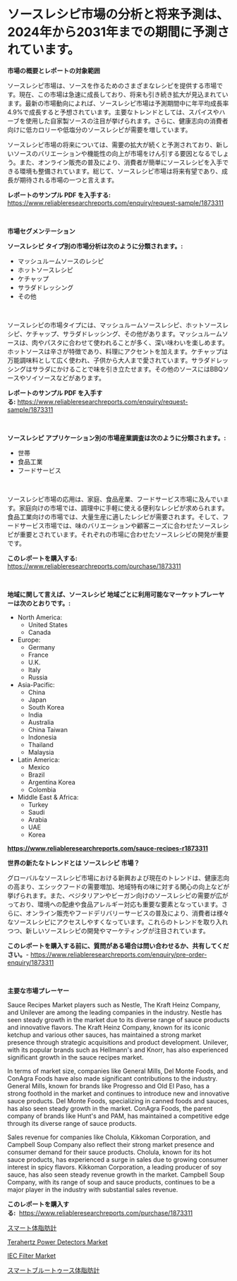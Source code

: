 <p><h1>ソースレシピ市場の分析と将来予測は、2024年から2031年までの期間に予測されています。</h1></p><p><strong>市場の概要とレポートの対象範囲</strong></p>
<p><p>ソースレシピ市場は、ソースを作るためのさまざまなレシピを提供する市場です。現在、この市場は急速に成長しており、将来も引き続き拡大が見込まれています。最新の市場動向によれば、ソースレシピ市場は予測期間中に年平均成長率4.9%で成長すると予想されています。主要なトレンドとしては、スパイスやハーブを使用した自家製ソースの注目が挙げられます。さらに、健康志向の消費者向けに低カロリーや低塩分のソースレシピが需要を増しています。</p><p>ソースレシピ市場の将来については、需要の拡大が続くと予測されており、新しいソースのバリエーションや機能性の向上が市場をけん引する要因となるでしょう。また、オンライン販売の普及により、消費者が簡単にソースレシピを入手できる環境も整備されています。総じて、ソースレシピ市場は将来有望であり、成長が期待される市場の一つと言えます。</p></p>
<p><strong>レポートのサンプル PDF を入手する:</strong> <a href="https://www.reliableresearchreports.com/enquiry/request-sample/1873311">https://www.reliableresearchreports.com/enquiry/request-sample/1873311</a></p>
<p>&nbsp;</p>
<p><strong>市場セグメンテーション</strong></p>
<p><strong>ソースレシピ タイプ別の市場分析は次のように分類されます。:</strong></p>
<p><ul><li>マッシュルームソースのレシピ</li><li>ホットソースレシピ</li><li>ケチャップ</li><li>サラダドレッシング</li><li>その他</li></ul></p>
<p>&nbsp;</p>
<p><p>ソースレシピの市場タイプには、マッシュルームソースレシピ、ホットソースレシピ、ケチャップ、サラダドレッシング、その他があります。マッシュルームソースは、肉やパスタに合わせて使われることが多く、深い味わいを楽しめます。ホットソースは辛さが特徴であり、料理にアクセントを加えます。ケチャップは万能調味料として広く使われ、子供から大人まで愛されています。サラダドレッシングはサラダにかけることで味を引き立たせます。その他のソースにはBBQソースやソイソースなどがあります。</p></p>
<p><strong>レポートのサンプル PDF を入手する:</strong>&nbsp;<a href="https://www.reliableresearchreports.com/enquiry/request-sample/1873311">https://www.reliableresearchreports.com/enquiry/request-sample/1873311</a></p>
<p>&nbsp;</p>
<p><strong> ソースレシピ アプリケーション別の市場産業調査は次のように分類されます。:</strong></p>
<p><ul><li>世帯</li><li>食品工業</li><li>フードサービス</li></ul></p>
<p>&nbsp;</p>
<p><p>ソースレシピ市場の応用は、家庭、食品産業、フードサービス市場に及んでいます。家庭向けの市場では、調理中に手軽に使える便利なレシピが求められます。食品工業向けの市場では、大量生産に適したレシピが需要されます。そして、フードサービス市場では、味のバリエーションや顧客ニーズに合わせたソースレシピが重要とされています。それぞれの市場に合わせたソースレシピの開発が重要です。</p></p>
<p><strong>このレポートを購入する:</strong>&nbsp; <a href="https://www.reliableresearchreports.com/purchase/1873311">https://www.reliableresearchreports.com/purchase/1873311</a></p>
<p>&nbsp;</p>
<p><strong>地域に関して言えば、ソースレシピ 地域ごとに利用可能なマーケットプレーヤーは次のとおりです。:</strong></p>
<p><ul>
    <li>
        North America:
        <ul>
            <li>United States</li>
            <li>Canada</li>
        </ul>
    </li>
    <li>
        Europe:
        <ul>
            <li>Germany</li>
            <li>France</li>
            <li>U.K.</li>
            <li>Italy</li>
            <li>Russia</li>
        </ul>
    </li>
    <li>
        Asia-Pacific:
        <ul>
            <li>China</li>
            <li>Japan</li>
            <li>South Korea</li>
            <li>India</li>
            <li>Australia</li>
            <li>China Taiwan</li>
            <li>Indonesia</li>
            <li>Thailand</li>
            <li>Malaysia</li>
        </ul>
    </li>
    <li>
        Latin America:
        <ul>
            <li>Mexico</li>
            <li>Brazil</li>
            <li>Argentina Korea</li>
            <li>Colombia</li>
        </ul>
    </li>
    <li>
        Middle East & Africa:
        <ul>
            <li>Turkey</li>
            <li>Saudi</li>
            <li>Arabia</li>
            <li>UAE</li>
            <li>Korea</li>
        </ul>
    </li>
    </ul></p>
<p><strong><a href="https://www.reliableresearchreports.com/sauce-recipes-r1873311">https://www.reliableresearchreports.com/sauce-recipes-r1873311</a></strong>&nbsp;</p>
<p><strong>世界の新たなトレンドとは ソースレシピ 市場？</strong></p>
<p><p>グローバルなソースレシピ市場における新興および現在のトレンドは、健康志向の高まり、エシックフードの需要増加、地域特有の味に対する関心の向上などが挙げられます。また、ベジタリアンやビーガン向けのソースレシピの需要が広がっており、環境への配慮や食品アレルギー対応も重要な要素となっています。さらに、オンライン販売やフードデリバリーサービスの普及により、消費者は様々なソースレシピにアクセスしやすくなっています。これらのトレンドを取り入れつつ、新しいソースレシピの開発やマーケティングが注目されています。</p></p>
<p><strong>このレポートを購入する前に、質問がある場合は問い合わせるか、共有してください。</strong>- <a href="https://www.reliableresearchreports.com/enquiry/pre-order-enquiry/1873311">https://www.reliableresearchreports.com/enquiry/pre-order-enquiry/1873311</a></p>
<p>&nbsp;</p>
<p><strong>主要な市場プレーヤー</strong></p>
<p><p>Sauce Recipes Market players such as Nestle, The Kraft Heinz Company, and Unilever are among the leading companies in the industry. Nestle has seen steady growth in the market due to its diverse range of sauce products and innovative flavors. The Kraft Heinz Company, known for its iconic ketchup and various other sauces, has maintained a strong market presence through strategic acquisitions and product development. Unilever, with its popular brands such as Hellmann's and Knorr, has also experienced significant growth in the sauce recipes market.</p><p>In terms of market size, companies like General Mills, Del Monte Foods, and ConAgra Foods have also made significant contributions to the industry. General Mills, known for brands like Progresso and Old El Paso, has a strong foothold in the market and continues to introduce new and innovative sauce products. Del Monte Foods, specializing in canned foods and sauces, has also seen steady growth in the market. ConAgra Foods, the parent company of brands like Hunt's and PAM, has maintained a competitive edge through its diverse range of sauce products.</p><p>Sales revenue for companies like Cholula, Kikkoman Corporation, and Campbell Soup Company also reflect their strong market presence and consumer demand for their sauce products. Cholula, known for its hot sauce products, has experienced a surge in sales due to growing consumer interest in spicy flavors. Kikkoman Corporation, a leading producer of soy sauce, has also seen steady revenue growth in the market. Campbell Soup Company, with its range of soup and sauce products, continues to be a major player in the industry with substantial sales revenue.</p></p>
<p><strong>このレポートを購入する:</strong>&nbsp;&nbsp;<a href="https://www.reliableresearchreports.com/purchase/1873311">https://www.reliableresearchreports.com/purchase/1873311</a></p>
<p><p><a href="https://github.com/TerrellConn/Market-Research-Report-List-1/blob/main/437658877885.md">スマート体脂肪計</a></p><p><a href="https://github.com/SheilaBruen2023/Market-Research-Report-List-1/blob/main/terahertz-power-detectors-market.md">Terahertz Power Detectors Market</a></p><p><a href="https://github.com/lataunyatinikmelvin59ilbd0dv/Market-Research-Report-List-2/blob/main/iec-filter-market.md">IEC Filter Market</a></p><p><a href="https://github.com/RandallRunte2023/Market-Research-Report-List-1/blob/main/647372377886.md">スマートブルートゥース体脂肪計</a></p></p>